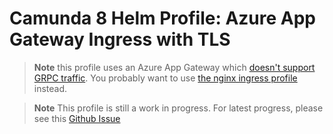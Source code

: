 # Camunda 8 Helm Profile: Azure App Gateway Ingress with TLS

> **Note**  this profile uses an Azure App Gateway which [doesn't support GRPC traffic](https://azure.microsoft.com/en-gb/blog/application-gateway-ingress-controller-for-azure-kubernetes-service/). You probably want to use [the nginx ingress profile](../nginx/tls) instead.

> **Note**  This profile is still a work in progress. For latest progress, please see this [Github Issue](https://github.com/camunda-community-hub/camunda-8-helm-profiles/issues/37)



 